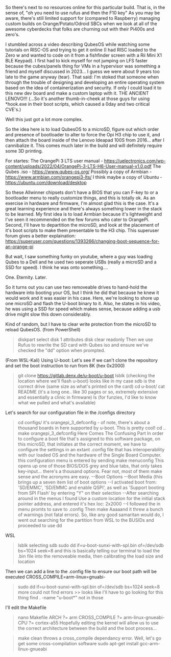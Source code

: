 So there's next to no resources online for this particular build. That is, in the sense of, "oh you need to use rufus and then the F10 key"
As you may be aware, there's still limited support for (compared to Raspberry) managing custom builds on Orange/Potato/Odroid SBCs 
when we look at all of the awesome cyberdecks that folks are churning out with their Pi400s and zero's. 

I stumbled across a video describing QubesOS while watching some tutorials on RISC-OS and trying to get it online 
(I had RISC loaded to the Zero w and wanted to code on it from a fishfinder screen with a Rii Mini X1 BLE Keypad).
I first had to kick myself for not jumping on LFS faster because the cubes/panels thing for VMs in a hypervisor was something a friend and 
myself discussed in 2023... I guess we were about 9 years too late to the game anyway (tear). That said: I'm stoked that someone when through 
the trouble of designing and developing an entire operating system based on the idea of containerization and security. If only I could load
it to this new dev board and make a custom laptop with it. THE ANCIENT LENOVO!!! 
(...So it's another thumb-in-cheek at those guys for using *hook.exe in their boot scripts, which caused a 0day and two critical CVE's.)

Well this just got a lot more complex. 

So the idea here is to load QubesOS to a microSD, figure out which order and presence of bootloader to alter to force the Opi H3 chip
to use it, and then attach the board inside of the Lenovo Ideapad 100S from 2016... after I cannibalize it. This comes much later 
in the build and will definitely require some 3D printing. 

For startes:
The OrangePi 3 LTS user manual - https://uelectronics.com/wp-content/uploads/2022/04/OrangePi-3-LTS-H6-User-manual-v1.0.pdf
The Qubes .iso - https://www.qubes-os.org/
Possibly a copy of Armbian - https://www.armbian.com/orangepi3-lts/
I think maybe a copy of Ubuntu - https://ubuntu.com/download/desktop

So these Allwinner chipsets don't have a BIOS that you can F-key to or a bootloader menu to really customize things, and this is totally
ok. As an exercise in hardware and firmware, I'm almost glad this is the case. It's a great learning experience and there's always 
something lower in the stack to be learned. My first idea is to load Armbian because it's lightweight and I've seen it recommended 
on the few forums who cater to OrangePi. Second, I'll have to departition the microSD, and look at the placement of it's boot scripts to
make them presentable to the H3 chip. This superuser forum gives a better explaination: https://superuser.com/questions/1393266/changing-boot-sequence-for-an-orange-pi

But wait, I saw something funky on youtube, where a guy was loading Qubes to a Dell and he used two seperate USBs (really a microSD and a 
SSD for speed). I think he was onto something.... 

One. Eternity. Later.

So it turns out you can use two removeable drives to hand-hold the hardware into booting your OS, but I think he did that because
he knew it would work and it was easier in his case. Here, we're looking to shore up one microSD and flash the U-boot binary to it. 
Also, he states in his video, he was using a SSD for speed which makes sense, because adding a usb drive might slow this down considerably.

Kind of random, but I have to clear write protection from the microSD to reload QubesOS.
  (from PowerShell)
  >diskpart
  >select disk 1
  >attributes disk clear readonly
Then we use Rufus to rewrite the SD card with Qubes iso and ensure we've checked the "dd" option when prompted.

(From WSL-Kali)
Using U-boot:
  Let's see if we can't clone the repository and set the boot instruction to run from 8K (hex 0x2000)
  >git clone https://gitlab.denx.de/u-boot/u-boot
  >lsblk (checking the location where we'll flash u-boot)
    looks like in my case sdb is the correct drive (same size as what's printed on the card)
  >cd u-boot/
  >cat README (it's a long one.. like 30 pages or so, extremely extensive and essentially a clinic in firmware)
  >ls (for funzies, I'd like to know what we pulled and what's available)

Let's search for our configuration file in the /configs directory
  >cd configs/
it's orangepi_3_defconfig - of note, there's about a thousand boards in here supported by u-boot. This is pretty cool!
  >cd ..
  >make orangepi_3_defconfig
Here Comes The Confusing Part
  In order to configure a boot file that's assigned to this software package, on this microSD, that initiates at the correct
  moment, we have to configure the settings in an extant .config file that has interoperability with our loaded OS and the hardware
  of the Single Board Computer. this configuration menu is entered by sending
  >make menuconfig
  This opens up one of those BIOS/DOS grey and blue tabs, that only takes key-input... there's a thousand options.
  Fear not, most of them make sense and the acronyms are easy. 
--Boot Options
--Boot Media (this brings up a seven item list of boot options
--I activated boot from: 'SD/EMMC', 'SD/EMMC and enable QSPI', as well as 'Support booting from SPI Flash' by entering "Y" on their selection
--After searching around in the menus I found Use a custom location for the initial stack pointer address, and entered it's hex loc: 2x2000
--I followed the in menu promts to save to .config
Then
>make
Aaaaand it threw a bunch of warnings (not fatal errors).
So, like any good samaritan would do, I went out searching for the partition from WSL to the BUSIDs and proceeded to use dd

WSL
>lsblk
selecting sdb
>sudo dd if=u-boot-sunxi-with-spl.bin of=/dev/sdb bs=1024 seek=8
and this is basically telling our terminal to load the .bin file into the removeable media, then calibrating the load size and location

Then we can add a line to the .config file to ensure our boot path will be executed
CROSS_COMPILE=arm-linux=gnuabi-

>sudo dd if=u-boot-sunxi-with-spl.bin of=/dev/sdb bs=1024 seek=8
more could not find errors >> looks like I'll have to go looking for this thing
> find . -name "u-boot*"
>not in those

I'll edit the Makefile
  >nano Makefile
   ARCH ?= arm
   CROSS_COMPILE ?= arm-linux-gnueabi-
   CPU ?= cortex-a55
Hopefully editing the kernel will allow us to use the correct architecture between the build and the boot process...

>make clean
  throws a cross_compile dependancy error. Well, let's go get some cross-compilation software
  >sudo apt-get install gcc-arm-linux-gnueabi






